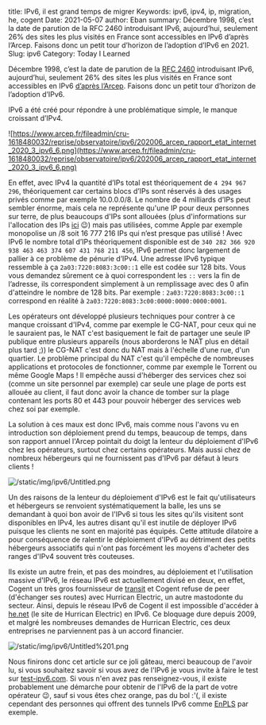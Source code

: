 title: IPv6, il est grand temps de migrer
Keywords: ipv6, ipv4, ip, migration, he, cogent
Date: 2021-05-07
author: Eban
summary: Décembre 1998, c’est la date de parution de la RFC 2460 introduisant IPv6, aujourd’hui, seulement 26% des sites les plus visités en France sont accessibles en IPv6 d’après l’Arcep. Faisons donc un petit tour d’horizon de l’adoption d’IPv6 en 2021.
Slug: ipv6
Category: Today I Learned

Décembre 1998, c’est la date de parution de la [RFC 2460](https://tools.ietf.org/html/rfc2460) introduisant IPv6, aujourd’hui, seulement 26% des sites les plus visités en France sont accessibles en IPv6 [d’après l’Arcep](https://www.arcep.fr/cartes-et-donnees/nos-publications-chiffrees/transition-ipv6/barometre-annuel-de-la-transition-vers-ipv6-en-france.html). Faisons donc un petit tour d’horizon de l’adoption d’IPv6.

IPv6 a été créé pour répondre à une problématique simple, le manque croissant d’IPv4.

![https://www.arcep.fr/fileadmin/cru-1618480032/reprise/observatoire/ipv6/202006_arcep_rapport_etat_internet_2020_3_ipv6_6.png](https://www.arcep.fr/fileadmin/cru-1618480032/reprise/observatoire/ipv6/202006_arcep_rapport_etat_internet_2020_3_ipv6_6.png)

En effet, avec IPv4 la quantité d’IPs total est théoriquement de `4 294 967 296`, théoriquement car certains blocs d’IPs sont réservés à des usages privés comme par exemple 10.0.0.0/8. Le nombre de 4 milliards d’IPs peut sembler énorme, mais cela ne représente qu'une IP pour deux personnes sur terre, de plus beaucoups d'IPs sont allouées (plus d'informations sur l'allocation des IPs [ici](https://blog.eban.bzh/today-i-learned/allocation-ips.html) 😉) mais pas utilisées, comme Apple par exemple monopolise un /8 soit 16 777 216 IPs qui n’est presque pas utilisé ! Avec IPv6 le nombre total d’IPs théoriquement disponible est de `340 282 366 920 938 463 463 374 607 431 768 211 456`, IPv6 permet donc largement de pallier à ce problème de pénurie d’IPv4. Une adresse IPv6 typique ressemble à ça `2a03:7220:8083:3c00::1` elle est codée sur 128 bits. Vous vous demandez sûrement ce à quoi correspondent les `::` vers la fin de l’adresse, ils correspondent simplement à un remplissage avec des 0 afin d'atteindre le nombre de 128 bits. Par exemple : `2a03:7220:8083:3c00::1` correspond en réalité à `2a03:7220:8083:3c00:0000:0000:0000:0001`.  

Les opérateurs ont développé plusieurs techniques pour contrer à ce manque croissant d'IPv4, comme par exemple le CG-NAT, pour ceux qui ne le sauraient pas, le NAT c'est basiquement le fait de partager une seule IP publique entre plusieurs appareils (nous aborderons le NAT plus en détail plus tard ;)) le CG-NAT c'est donc du NAT mais à l'échelle d'une rue, d'un quartier. Le problème principal du NAT c'est qu'il empêche de nombreuses applications et protocoles de fonctionner, comme par exemple le Torrent ou même Google Maps ! Il empêche aussi d'héberger des services chez soi (comme un site personnel par exemple) car seule une plage de ports est allouée au client, il faut donc avoir la chance de tomber sur la plage contenant les ports 80 et 443 pour pouvoir héberger des services web chez soi par exemple.

La solution à ces maux est donc IPv6, mais comme nous l'avons vu en introduction son déploiement prend du temps, beaucoup de temps, dans son rapport annuel l'Arcep pointait du doigt la lenteur du déploiement d'IPv6 chez les opérateurs, surtout chez certains opérateurs. Mais aussi chez de nombreux hébergeurs qui ne fournissent pas d'IPv6 par défaut à leurs clients !

![/static/img/ipv6/Untitled.png](/static/img/ipv6/Untitled.png)

Un des raisons de la lenteur du déploiement d'IPv6 est le fait qu'utilisateurs et hébergeurs se renvoient systématiquement la balle, les uns se demandant à quoi bon avoir de l'IPv6 si tous les sites qu'ils visitent sont disponibles en IPv4, les autres disant qu'il est inutile de déployer IPv6 puisque les clients ne sont en majorité pas équipés. Cette attitude dilatoire a pour conséquence de ralentir le déploiement d'IPv6 au détriment des petits hébergeurs associatifs qui n'ont pas forcément les moyens d'acheter des ranges d'IPv4 souvent très couteuses. 

Ils existe un autre frein, et pas des moindres, au déploiement et l'utilisation massive d'IPv6, le réseau IPv6 est actuellement divisé en deux, en effet, Cogent un très gros fournisseur de [transit](https://en.wikipedia.org/wiki/Internet_transit) et Cogent refuse de peer (d'échanger ses routes) avec Hurrican Electric, un autre mastodonte du secteur. Ainsi, depuis le réseau IPv6 de Cogent il est impossible d'accéder à [he.net](http://he.net) (le site de Hurrican Electric) en IPv6. Ce bloquage dure depuis 2009, et malgré les nombreuses demandes de Hurrican Electric, ces deux entreprises ne parviennent pas à un accord financier.

![/static/img/ipv6/Untitled%201.png](/static/img/ipv6/Untitled%201.png)

Nous finirons donc cet article sur ce joli gâteau, merci beaucoup de l'avoir lu, si vous souhaitez savoir si vous avez de l'IPv6 je vous invite à faire le test sur [test-ipv6.com](https://test-ipv6.com/). Si vous n'en avez pas renseignez-vous, il existe probablement une démarche pour obtenir de l'IPv6 de la part de votre opérateur 😉, sauf si vous êtes chez orange, pas du bol :'(, il existe cependant des personnes qui offrent des tunnels IPv6 comme [EnPLS](https://enpls.org/) par exemple.
